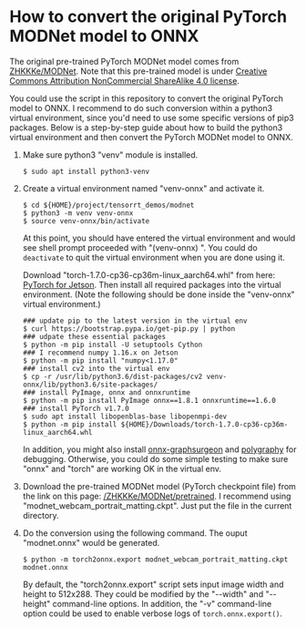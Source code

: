 # How to convert the original PyTorch MODNet model to ONNX

The original pre-trained PyTorch MODNet model comes from [ZHKKKe/MODNet](https://github.com/ZHKKKe/MODNet).  Note that this pre-trained model is under [Creative Commons Attribution NonCommercial ShareAlike 4.0 license](https://creativecommons.org/licenses/by-nc-sa/4.0/legalcode).

You could use the script in this repository to convert the original PyTorch model to ONNX.  I recommend to do such conversion within a python3 virtual environment, since you'd need to use some specific versions of pip3 packages.  Below is a step-by-step guide about how to build the python3 virtual environment and then convert the PyTorch MODNet model to ONNX.

1. Make sure python3 "venv" module is installed.

   ```shell
   $ sudo apt install python3-venv
   ```

2. Create a virtual environment named "venv-onnx" and activate it.

   ```shell
   $ cd ${HOME}/project/tensorrt_demos/modnet
   $ python3 -m venv venv-onnx
   $ source venv-onnx/bin/activate
   ```

   At this point, you should have entered the virtual environment and would see shell prompt proceeded with "(venv-onnx) ".  You could do `deactivate` to quit the virtual environment when you are done using it.

   Download "torch-1.7.0-cp36-cp36m-linux_aarch64.whl" from here: [PyTorch for Jetson](https://forums.developer.nvidia.com/t/pytorch-for-jetson-version-1-8-0-now-available/72048).  Then install all required packages into the virtual environment.  (Note the following should be done inside the "venv-onnx" virtual environment.)

   ```shell
   ### update pip to the latest version in the virtual env
   $ curl https://bootstrap.pypa.io/get-pip.py | python
   ### udpate these essential packages
   $ python -m pip install -U setuptools Cython
   ### I recommend numpy 1.16.x on Jetson
   $ python -m pip install "numpy<1.17.0"
   ### install cv2 into the virtual env
   $ cp -r /usr/lib/python3.6/dist-packages/cv2 venv-onnx/lib/python3.6/site-packages/
   ### install PyImage, onnx and onnxruntime
   $ python -m pip install PyImage onnx==1.8.1 onnxruntime==1.6.0
   ### install PyTorch v1.7.0
   $ sudo apt install libopenblas-base libopenmpi-dev
   $ python -m pip install ${HOME}/Downloads/torch-1.7.0-cp36-cp36m-linux_aarch64.whl
   ```

   In addition, you might also install [onnx-graphsurgeon](https://pypi.org/project/onnx-graphsurgeon/) and [polygraphy](https://pypi.org/project/polygraphy/) for debugging.  Otherwise, you could do some simple testing to make sure "onnx" and "torch" are working OK in the virtual env.

3. Download the pre-trained MODNet model (PyTorch checkpoint file) from the link on this page: [/ZHKKKe/MODNet/pretrained](https://github.com/ZHKKKe/MODNet/tree/master/pretrained).  I recommend using "modnet_webcam_portrait_matting.ckpt".  Just put the file in the current directory.

4. Do the conversion using the following command.  The ouput "modnet.onnx" would be generated.

   ```shell
   $ python -m torch2onnx.export modnet_webcam_portrait_matting.ckpt modnet.onnx
   ```

   By default, the "torch2onnx.export" script sets input image width and height to 512x288.  They could be modified by the "--width" and "--height" command-line options.  In addition, the "-v" command-line option could be used to enable verbose logs of `torch.onnx.export()`.
